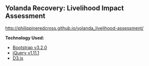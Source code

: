 ## Yolanda Recovery: Livelihood Impact Assessment
http://philippineredcross.github.io/yolanda_livelihood-assessment/

**Technology Used:**
- [Bootstrap v3.2.0](http://getbootstrap.com/)
- [jQuery v1.11.1](https://ajax.googleapis.com/ajax/libs/jquery/1.11.1/jquery.min.js)
- [D3.js](http://d3js.org/)